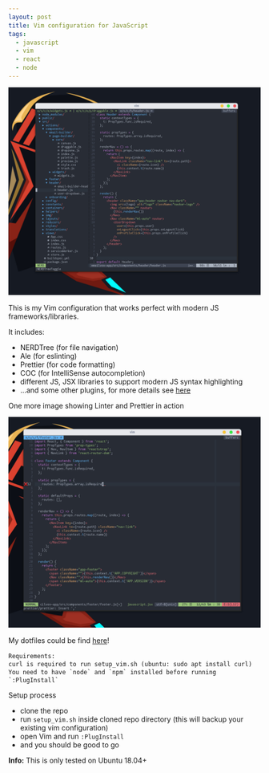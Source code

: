 ```yaml
---
layout: post
title: Vim configuration for JavaScript
tags:
  - javascript
  - vim
  - react
  - node
---
```


![VimConfig](/images/posts/vim_config.jpg)

This is my Vim configuration that works perfect with modern JS frameworks/libraries. 

It includes:

- NERDTree (for file navigation)
- Ale (for eslinting) 
- Prettier (for code formatting) 
- COC (for IntelliSense autocompletion) 
- different JS, JSX libraries to support modern JS syntax highlighting 
- ...and some other plugins, for more details see [here](https://github.com/nedzadk/dotfiles)

One more image showing Linter and Prettier in action

![VimConfig](/images/posts/vim_config2.jpg)


My dotfiles could be find [here](https://github.com/nedzadk/dotfiles)! 

```
Requirements:
curl is required to run setup_vim.sh (ubuntu: sudo apt install curl)
You need to have `node` and `npm` installed before running `:PlugInstall`
```
Setup process
- clone the repo 
- run `setup_vim.sh` inside cloned repo directory (this will backup your existing vim configuration)
- open Vim and run `:PlugInstall`
- and you should be good to go

**Info:** This is only tested on Ubuntu 18.04+
